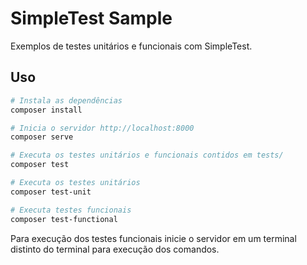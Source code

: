 # SimpleTest Sample

Exemplos de testes unitários e funcionais com SimpleTest.
## Uso

```bash
# Instala as dependências
composer install

# Inicia o servidor http://localhost:8000
composer serve

# Executa os testes unitários e funcionais contidos em tests/
composer test

# Executa os testes unitários
composer test-unit

# Executa testes funcionais
composer test-functional
```

Para execução dos testes funcionais inicie o servidor em um terminal distinto do terminal para execução dos comandos.
